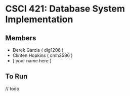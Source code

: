 # CSCI 421: Database System Implementation

## Members
- Derek Garcia ( dlg1206 )
- Clinten Hopkins ( cmh3586 )
- [ your name here ]

## To Run
// todo